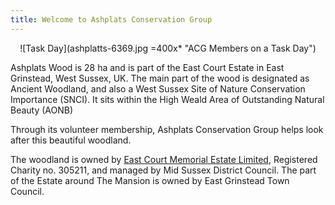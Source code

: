 ```yaml
---
title: Welcome to Ashplats Conservation Group
---
```


<center>![Task Day](ashplatts-6369.jpg =400x* "ACG Members on a Task Day")</center>

Ashplats Wood is 28 ha and is part of the East Court Estate in East Grinstead, West Sussex, UK. The main part of the wood is designated as Ancient Woodland, and also a West Sussex Site of Nature Conservation Importance (SNCI). It sits within the High Weald Area of Outstanding Natural Beauty (AONB)

Through its volunteer membership, Ashplats Conservation Group helps look after this beautiful woodland.

The woodland is owned by [East Court Memorial Estate Limited](http://www.egmel.co.uk/), Registered Charity no. 305211, and managed by Mid Sussex District Council. The part of the Estate around The Mansion is owned by East Grinstead Town Council.